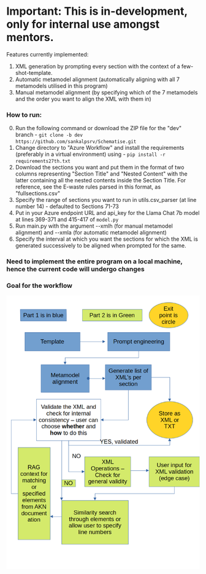 # Important: This is in-development, only for internal use amongst mentors.

Features currently implemented:
1. XML generation by prompting every section with the context of a few-shot-template.
2. Automatic metamodel alignment (automatically aligning with all 7 metamodels utilised in this program)
3. Manual metamodel alignment (by specifying which of the 7 metamodels and the order you want to align the XML with them in)

### How to run:

0. Run the following command or download the ZIP file for the "dev" branch - `git clone -b dev https://github.com/sankalpsrv/Schematise.git`
1. Change directory to "Azure Workflow" and install the requirements (preferably in a virtual environment) using - `pip install -r requirements27th.txt`
2. Download the sections you want and put them in the format of two columns representing "Section Title" and "Nested Content" with the latter containing all the nested contents inside the Section Title. For reference, see the E-waste rules parsed in this format, as "fullsections.csv"
3. Specify the range of sections you want to run in utils.csv_parser (at line number 14) - defaulted to Sections 71-73
4. Put in your Azure endpoint URL and api_key for the Llama Chat 7b model at lines 369-371 and 415-417 of `model.py`
5. Run main.py with the argument --xmlh (for manual metamodel alignment) and --xmla (for automatic metamodel alignment)
6. Specify the interval at which you want the sections for which the XML is generated successively to be aligned when prompted for the same.

### Need to implement the entire program on a local machine, hence the current code will undergo changes 


### Goal for the workflow 

<img src = "./Flowchart.png">
